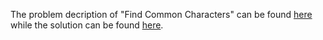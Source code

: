 The problem decription of "Find Common Characters" can be found [here](https://leetcode.com/problems/find-common-characters/) while the solution can be found [here](https://github.com/aurimas13/Solutions-To-Problems/blob/main/LeetCode/Python%20Solutions/Find%20Common%20Characters/find.py).
